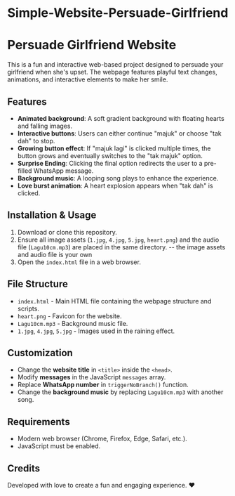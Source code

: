 # Simple-Website-Persuade-Girlfriend

# Persuade Girlfriend Website

This is a fun and interactive web-based project designed to persuade your girlfriend when she's upset. The webpage features playful text changes, animations, and interactive elements to make her smile.

## Features
- **Animated background**: A soft gradient background with floating hearts and falling images.
- **Interactive buttons**: Users can either continue "majuk" or choose "tak dah" to stop.
- **Growing button effect**: If "majuk lagi" is clicked multiple times, the button grows and eventually switches to the "tak majuk" option.
- **Surprise Ending**: Clicking the final option redirects the user to a pre-filled WhatsApp message.
- **Background music**: A looping song plays to enhance the experience.
- **Love burst animation**: A heart explosion appears when "tak dah" is clicked.

## Installation & Usage
1. Download or clone this repository.
2. Ensure all image assets (`1.jpg`, `4.jpg`, `5.jpg`, `heart.png`) and the audio file (`Lagu10cm.mp3`) are placed in the same directory.
-- the image assets and audio file is your own
3. Open the `index.html` file in a web browser.

## File Structure
- `index.html` - Main HTML file containing the webpage structure and scripts.
- `heart.png` - Favicon for the website.
- `Lagu10cm.mp3` - Background music file.
- `1.jpg`, `4.jpg`, `5.jpg` - Images used in the raining effect.

## Customization
- Change the **website title** in `<title>` inside the `<head>`.
- Modify **messages** in the JavaScript `messages` array.
- Replace **WhatsApp number** in `triggerNoBranch()` function.
- Change the **background music** by replacing `Lagu10cm.mp3` with another song.

## Requirements
- Modern web browser (Chrome, Firefox, Edge, Safari, etc.).
- JavaScript must be enabled.

## Credits
Developed with love to create a fun and engaging experience. ❤️
